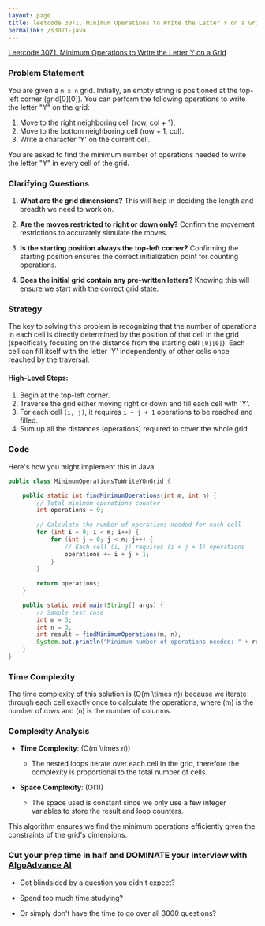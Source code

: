 ```yaml
---
layout: page
title: leetcode 3071. Minimum Operations to Write the Letter Y on a Grid
permalink: /s3071-java
---
```

[Leetcode 3071. Minimum Operations to Write the Letter Y on a Grid](https://algoadvance.github.io/algoadvance/l3071)
### Problem Statement

You are given a `m x n` grid. Initially, an empty string is positioned at the top-left corner (grid[0][0]). You can perform the following operations to write the letter "Y" on the grid:

1. Move to the right neighboring cell (row, col + 1).
2. Move to the bottom neighboring cell (row + 1, col).
3. Write a character 'Y' on the current cell.

You are asked to find the minimum number of operations needed to write the letter "Y" in every cell of the grid.

### Clarifying Questions

1. **What are the grid dimensions?**
   This will help in deciding the length and breadth we need to work on.
   
2. **Are the moves restricted to right or down only?**
   Confirm the movement restrictions to accurately simulate the moves.

3. **Is the starting position always the top-left corner?**
   Confirming the starting position ensures the correct initialization point for counting operations.

4. **Does the initial grid contain any pre-written letters?**
   Knowing this will ensure we start with the correct grid state.

### Strategy

The key to solving this problem is recognizing that the number of operations in each cell is directly determined by the position of that cell in the grid (specifically focusing on the distance from the starting cell `[0][0]`). Each cell can fill itself with the letter 'Y' independently of other cells once reached by the traversal.

#### High-Level Steps:

1. Begin at the top-left corner.
2. Traverse the grid either moving right or down and fill each cell with 'Y'.
3. For each cell `(i, j)`, it requires `i + j + 1` operations to be reached and filled.
4. Sum up all the distances (operations) required to cover the whole grid.

### Code

Here's how you might implement this in Java:

```java
public class MinimumOperationsToWriteYOnGrid {

    public static int findMinimumOperations(int m, int n) {
        // Total minimum operations counter
        int operations = 0;
        
        // Calculate the number of operations needed for each cell
        for (int i = 0; i < m; i++) {
            for (int j = 0; j < n; j++) {
                // Each cell (i, j) requires (i + j + 1) operations
                operations += i + j + 1;
            }
        }
        
        return operations;
    }

    public static void main(String[] args) {
        // Sample test case
        int m = 3;
        int n = 3;
        int result = findMinimumOperations(m, n);
        System.out.println("Minimum number of operations needed: " + result);
    }
}
```

### Time Complexity

The time complexity of this solution is \(O(m \times n)\) because we iterate through each cell exactly once to calculate the operations, where \(m\) is the number of rows and \(n\) is the number of columns.

### Complexity Analysis

- **Time Complexity**: \(O(m \times n)\)
  - The nested loops iterate over each cell in the grid, therefore the complexity is proportional to the total number of cells.
  
- **Space Complexity**: \(O(1)\)
  - The space used is constant since we only use a few integer variables to store the result and loop counters.

This algorithm ensures we find the minimum operations efficiently given the constraints of the grid's dimensions.


### Cut your prep time in half and DOMINATE your interview with [AlgoAdvance AI](https://algoAdvance.com)

- Got blindsided by a question you didn't expect?

- Spend too much time studying?

- Or simply don't have the time to go over all 3000 questions?

